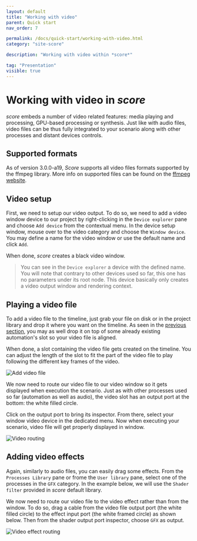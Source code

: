 ```yaml
---
layout: default
title: "Working with video"
parent: Quick start
nav_order: 7

permalink: /docs/quick-start/working-with-video.html
category: "site-score"

description: "Working with video within *score*"

tag: "Presentation"
visible: true
---
```

# Working with video in *score*

*score* embeds a number of video related features: media playing and processing, GPU-based processing or synthesis. Just like with audio files, video files can be thus fully integrated to your scenario along with other processes and distant devices controls.

## Supported formats

As of version 3.0.0-a19, *Score* supports all video files formats supported by the ffmpeg library. More info on supported files can be found on the [ffmpeg website](https://www.ffmpeg.org/general.html#Video-Codecs).
## Video setup

First, we need to setup our video output. To do so, we need to add a video window device to our project by right-clicking in the `Device explorer` pane and choose `Add device` from the contextual menu. In the device setup window, mouse over to the video category and choose the `Window device`. You may define a name for the video window or use the default name and click `Add`.

When done, *score* creates a black video window.

> You can see in the `Device explorer` a device with the defined name. You will note that contrary to other devices used so far, this one has no parameters under its root node. This device basically only creates a video output window and rendering context.

## Playing a video file

To add a video file to the timeline, just grab your file on disk or in the project library and drop it where you want on the timeline. As seen in the [previous section](/docs/quick-start/working-with-audio.html "Working with audio within score"), you may as well drop it on top of some already existing automation's slot so your video file is aligned.

When done, a slot containing the video file gets created on the timeline. You can adjust the length of the slot to fit the part of the video file to play following the different key frames of the video.

![Add video file](/score-docs/assets/images/quick-start/working-with-video/adding-video-file.gif)

We now need to route our video file to our video window so it gets displayed when execution the scenario. Just as with other processes used so far (automation as well as audio), the video slot has an output port at the bottom: the white filled circle. 


Click on the output port to bring its inspector. From there, select your window video device in the dedicated menu. Now when executing your scenario, video file will get properly displayed in window.

![Video routing](/score-docs/assets/images/quick-start/working-with-video/video-routing.gif)

## Adding video effects

Again, similarly to audio files, you can easily drag some effects. From the `Processes Library` pane or frome the `User library` pane, select one of the processes in the `GFX` category. In the example below, we will use the `Shader filter` provided in *score* default library.

We now need to route our video file to the video effect rather than from the window. To do so, drag a cable from the video file output port (the white filled circle) to the effect input port (the white framed circle) as shown below. Then from the shader output port inspector, choose `GFX` as output.

![Video effect routing](/score-docs/assets/images/quick-start/working-with-video/video-effect-routing.gif)
